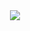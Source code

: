 <div align="center">
  <div align="center">
    <picture>
    <img
      src="https://www.codewars.com/users/Maska_of_darkness/badges/large"
      />
    </picture>
</div>
